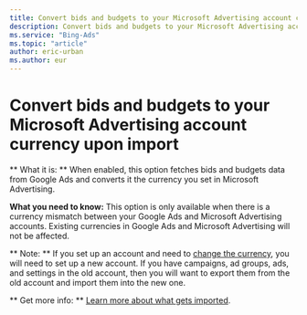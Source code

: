 ```yaml
---
title: Convert bids and budgets to your Microsoft Advertising account currency upon import
description: Convert bids and budgets to your Microsoft Advertising account currency upon import
ms.service: "Bing-Ads"
ms.topic: "article"
author: eric-urban
ms.author: eur
---
```


# Convert bids and budgets to your Microsoft Advertising account currency upon import

**      What it is:    **    When enabled, this option fetches bids and budgets data from Google Ads and converts it the currency you set in Microsoft Advertising.

**What you need to know:**    This option is only available when there is a currency mismatch between your Google Ads and Microsoft Advertising accounts. Existing currencies in Google Ads and Microsoft Advertising will not be affected.

**      Note:    **    If you set up an account and need to [change the currency](../hlp_BA_CONC_Currency.md), you will need to set up a new account. If you have campaigns, ad groups, ads, and settings in the old account, then you will want to export them from the old account and import them into the new one.

**      Get more info:    **    [Learn more about what gets imported](../hlp_BA_CONC_ImportWhatInfo.md).


